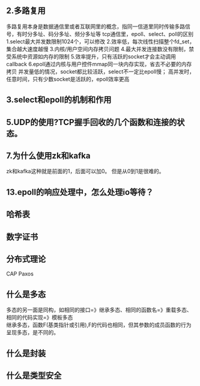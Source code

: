 ## 2.多路复用
多路复用本身是数据通信里或者互联网里的概念，指同一信道里同时传输多路信号，有时分多址、码分多址、频分多址等
tcp通信里，epoll、select、poll的区别
    1.select最大并发数限制1024个，可以修改
    2.效率低，每次线性扫描整个fd_set，集合越大速度越慢
    3.内核/用户空间内存拷贝问题
    4.最大并发连接数没有限制，禁受系统中资源如内存的限制
    5.效率提升，只有活跃的socket才会主动调用callback
    6.epoll通过内核与用户控件mmap同一块内存实现，省去不必要的内存拷贝
并发量低的情况，socket都比较活跃，select不一定比epoll慢；
高并发时，任意时间，只有少数socket是活跃的，epoll效率更高


## 3.select和epoll的机制和作用

## 5.UDP的使用?TCP握手回收的几个函数和连接的状态。



## 7.为什么使用zk和kafka
zk和kafka这种就是前面的1，后面可以加0。
但是从0到1是很难的。

## 13.epoll的响应处理中，怎么处理io等待？


## 哈希表

## 数字证书

## 分布式理论
CAP Paxos


## 什么是多态
多态的另一面是同构，如相同的接口=》继承多态、相同的函数名=》重载多态、相同的代码实现=》模板多态<br>
继承多态，函数F(基类指针或引用),F的代码也相同，但其参数的成员函数的行为呈现多态，是不同的。<br>
## 什么是封装
## 什么是类型安全

